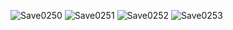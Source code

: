 ![Save0250](https://github.com/user-attachments/assets/11894edd-ca89-4e8a-a879-149865a8e77a)
![Save0251](https://github.com/user-attachments/assets/907cbde2-f74f-44a7-a836-01012a80f8af)
![Save0252](https://github.com/user-attachments/assets/e7364659-84e2-4a53-ad37-0b43eed03622)
![Save0253](https://github.com/user-attachments/assets/335faf5e-7e36-4839-a515-7ca316948183)
